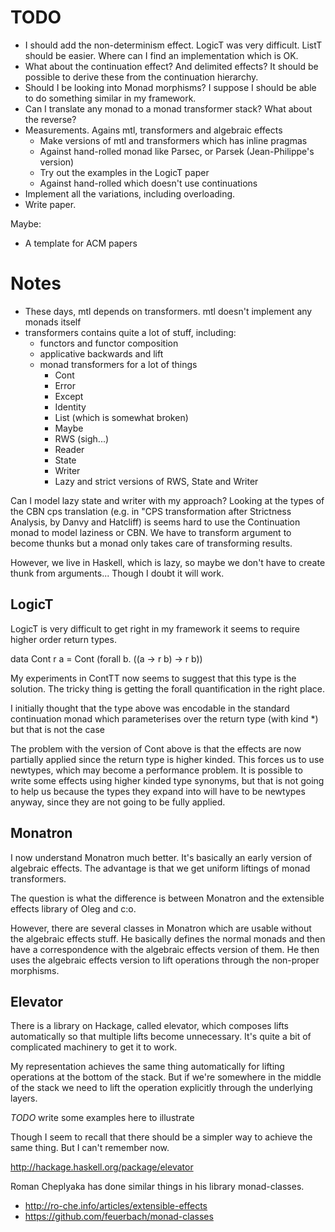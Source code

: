# TODO

* I should add the non-determinism effect. 
  LogicT was very difficult. ListT should be easier. Where can
  I find an implementation which is OK.
* What about the continuation effect? And delimited effects?
  It should be possible to derive these from the continuation
  hierarchy.
* Should I be looking into Monad morphisms? I suppose I should
  be able to do something similar in my framework.
* Can I translate any monad to a monad transformer stack?
  What about the reverse?
* Measurements. Agains mtl, transformers and algebraic effects
  * Make versions of mtl and transformers which has inline pragmas
  * Against hand-rolled monad like Parsec,
    or Parsek (Jean-Philippe's version)
  * Try out the examples in the LogicT paper
  * Against hand-rolled which doesn't use continuations
* Implement all the variations, including overloading.
* Write paper.

Maybe:

* A template for ACM papers

# Notes

* These days, mtl depends on transformers. mtl doesn't implement
  any monads itself
* transformers contains quite a lot of stuff, including:
  * functors and functor composition
  * applicative backwards and lift
  * monad transformers for a lot of things
    * Cont
    * Error
    * Except
    * Identity
    * List (which is somewhat broken)
    * Maybe
    * RWS (sigh...)
    * Reader
    * State
    * Writer
    * Lazy and strict versions of RWS, State and Writer

Can I model lazy state and writer with my approach? Looking at the
types of the CBN cps translation (e.g. in "CPS transformation after
Strictness Analysis, by Danvy and Hatcliff) is seems hard to use the
Continuation monad to model laziness or CBN. We have to transform
argument to become thunks but a monad only takes care of transforming
results.

However, we live in Haskell, which is lazy, so maybe we don't have
to create thunk from arguments... Though I doubt it will work.

## LogicT

LogicT is very difficult to get right in my framework it seems to
require higher order return types.

data Cont r a = Cont (forall b. ((a -> r b) -> r b))

My experiments in ContTT now seems to suggest that this type is the
solution. The tricky thing is getting the forall quantification in the
right place.

I initially thought that the type above was encodable in the standard
continuation monad which parameterises over the return type
(with kind *) but that is not the case

The problem with the version of Cont above is that the effects are
now partially applied since the return type is higher kinded.
This forces us to use newtypes, which may become a performance problem.
It is possible to write some effects using higher kinded type synonyms,
but that is not going to help us because the types they expand into
will have to be newtypes anyway, since they are not going to be
fully applied.

## Monatron

I now understand Monatron much better. It's basically an early
version of algebraic effects. The advantage is that we get
uniform liftings of monad transformers.

The question is what the difference is between Monatron and the
extensible effects library of Oleg and c:o.

However, there are several classes in Monatron which are usable
without the algebraic effects stuff. He basically defines the normal
monads and then have a correspondence with the algebraic effects
version of them. He then uses the algebraic effects version to
lift operations through the non-proper morphisms.

## Elevator

There is a library on Hackage, called elevator, which composes lifts
automatically so that multiple lifts become unnecessary. It's quite a
bit of complicated machinery to get it to work.

My representation achieves the same thing automatically for lifting
operations at the bottom of the stack. But if we're somewhere in the
middle of the stack we need to lift the operation explicitly through
the underlying layers.

*TODO* write some examples here to illustrate

Though I seem to recall that there should be a simpler way to achieve
the same thing. But I can't remember now.

http://hackage.haskell.org/package/elevator

Roman Cheplyaka has done similar things in his library monad-classes.

* http://ro-che.info/articles/extensible-effects
* https://github.com/feuerbach/monad-classes
